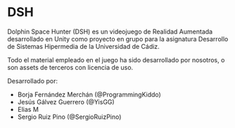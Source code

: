 # DSH
Dolphin Space Hunter (DSH) es un videojuego de Realidad Aumentada desarrollado en Unity como proyecto en grupo para la asignatura Desarrollo de Sistemas Hipermedia de la Universidad de Cádiz.

Todo el material empleado en el juego ha sido desarrollado por nosotros, o son assets de terceros con licencia de uso.

Desarrollado por:
 - Borja Fernández Merchán (@ProgrammingKiddo)
 - Jesús Gálvez Guerrero (@YisGG)
 - Elias M
 - Sergio Ruiz Pino (@SergioRuizPino)

